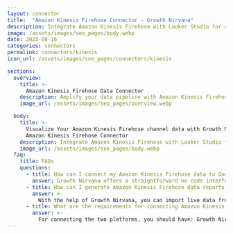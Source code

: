 ```yaml
---
layout: connector
title:  "Amazon Kinesis Firehose Connector - Growth Nirvana"
description: Integrate Amazon Kinesis Firehose with Looker Studio for a real-time data experience that fuels instant decision-making.
image: /assets/images/seo_pages/body.webp
date: 2023-08-16
categories: connectors
permalink: connectors/kinesis
icon_url: /assets/images/seo_pages/connectors/kinesis

sections:
  overview:
    title: >-
      Amazon Kinesis Firehose Data Connector
    description: Amplify your data pipeline with Amazon Kinesis Firehose integration. Seamlessly channel real-time data streams into Looker Studio's analytical engine, uncovering insights that drive immediate and informed decisions.
    image_url: /assets/images/seo_pages/overview.webp

  body:
    title: >-
      Visualize Your Amazon Kinesis Firehose channel data with Growth Nirvana's
      Amazon Kinesis Firehose Connector
    description: Integrate Amazon Kinesis Firehose with Looker Studio for a real-time data experience that fuels instant decision-making.
    image_url: /assets/images/seo_pages/body.webp
  faq:
    title: FAQs
    questions:
      - title: How can I connect my Amazon Kinesis Firehose data to Google Data Studio/Looker Studio?
        answer: Growth Nirvana offers a straightforward no-code interface to connect to Amazon Kinesis Firehose data sources.
      - title: How can I generate Amazon Kinesis Firehose data reports in Looker Studio?
        answer: >-
          With the help of Growth Nirvana, you can import live data from Amazon Kinesis Firehose into Looker Studio. These data can be viewed in charts, tables, and dashboards to generate branded reports that can be shared instantly.
      - title: What are the requirements for connecting Amazon Kinesis Firehose and Looker Studio?
        answer: >-
          For connecting the two platforms, you should have: Growth Nirvana Account and Amazon Kinesis Firehose Ads Account
---
```

